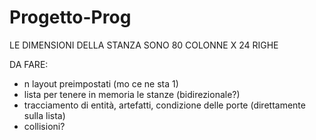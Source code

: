 # Progetto-Prog

LE DIMENSIONI DELLA STANZA SONO 80 COLONNE X 24 RIGHE

DA FARE:
- n layout preimpostati  (mo ce ne sta 1)
- lista per tenere in memoria le stanze (bidirezionale?)
- tracciamento di entità, artefatti, condizione delle porte (direttamente sulla lista)
- collisioni?
